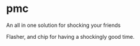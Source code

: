 # pmc
An all in one solution for shocking your friends

Flasher, and chip for having a shockingly good time.






